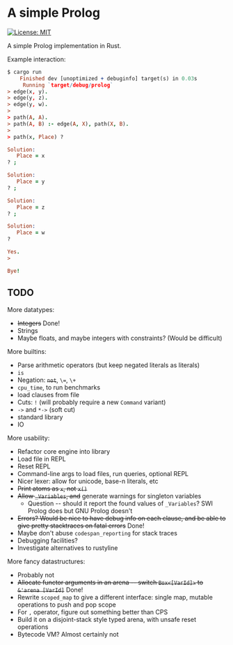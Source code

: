 # A simple Prolog

[![License: MIT](https://img.shields.io/badge/License-MIT-yellow.svg)](https://opensource.org/licenses/MIT)

A simple Prolog implementation in Rust.

Example interaction:

```prolog
$ cargo run
    Finished dev [unoptimized + debuginfo] target(s) in 0.03s
     Running `target/debug/prolog`
> edge(x, y).
> edge(y, z).
> edge(y, w).
> 
> path(A, A).
> path(A, B) :- edge(A, X), path(X, B).
> 
> path(x, Place) ?

Solution:
   Place = x
? ;

Solution:
   Place = y
? ;

Solution:
   Place = z
? ;

Solution:
   Place = w
? 

Yes.
> 

Bye!
```

## TODO

More datatypes:
 - ~~Integers~~ Done!
 - Strings
 - Maybe floats, and maybe integers with constraints? (Would be difficult)

More builtins:
 - Parse arithmetic operators (but keep negated literals as literals)
 - `is`
 - Negation: ~~`not`~~, `\=`, `\+`
 - `cpu_time`, to run benchmarks
 - load clauses from file
 - Cuts: `!` (will probably require a new `Command` variant)
 - `->` and `*->` (soft cut)
 - standard library
 - IO

More usability:
 - Refactor core engine into library
 - Load file in REPL
 - Reset REPL
 - Command-line args to load files, run queries, optional REPL
 - Nicer lexer: allow for unicode, base-n literals, etc
 - ~~Print atoms as `x`, not `x()`~~
 - ~~Allow `_Variables`, and~~ generate warnings for singleton variables
    * Question -- should it report the found values of `_Variables`? SWI Prolog
      does but GNU Prolog doesn't
 - ~~Errors? Would be nice to have debug info on each clause, and be able to
   give pretty stacktraces on fatal errors~~ Done!
 - Maybe don't abuse `codespan_reporting` for stack traces
 - Debugging facilities?
 - Investigate alternatives to rustyline

More fancy datastructures:
 - Probably not
 - ~~Allocate functor arguments in an arena -- switch `Box<[VarId]>` to `&'arena [VarId]`~~ Done!
 - Rewrite `scoped_map` to give a different interface: single map, mutable
   operations to push and pop scope
 - For `,` operator, figure out something better than CPS
 - Build it on a disjoint-stack style typed arena, with unsafe reset operations
 - Bytecode VM? Almost certainly not

